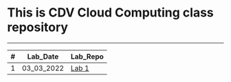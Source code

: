 # This is CDV Cloud Computing class repository
___

<table>
<thead>
<th>#</th>
<th>Lab_Date</th>
<th>Lab_Repo</th>
</thead>
<tbody>
<td>1</td>
<td>03_03_2022</td>
<td> <a href="https://github.com/bfokss/cc-lab/tree/main/1_lab">Lab 1 </a> </td>
</tbody>
</table>

